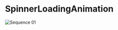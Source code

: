 # SpinnerLoadingAnimation

![Sequence 01](https://user-images.githubusercontent.com/58117224/128633940-0134881d-88cd-4dd1-9522-2c2fd4cbc1c1.gif)
